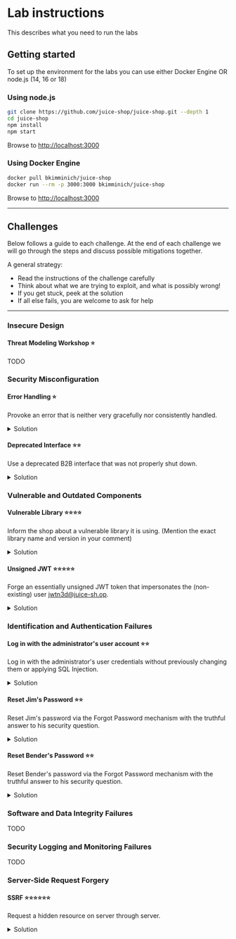 # Lab instructions

This describes what you need to run the labs

## Getting started

To set up the environment for the labs you can use either Docker Engine OR node.js (14, 16 or 18)

### Using node.js

```bash
git clone https://github.com/juice-shop/juice-shop.git --depth 1
cd juice-shop
npm install
npm start
```

Browse to [http://localhost:3000](http://localhost:3000)

### Using Docker Engine

```bash
docker pull bkimminich/juice-shop
docker run --rm -p 3000:3000 bkimminich/juice-shop
```

Browse to [http://localhost:3000](http://localhost:3000)

---

## Challenges

Below follows a guide to each challenge. At the end of each challenge we will go through the steps and discuss possible mitigations together.

A general strategy:

* Read the instructions of the challenge carefully
* Think about what we are trying to exploit, and what is possibly wrong!
* If you get stuck, peek at the solution
* If all else fails, you are welcome to ask for help

---

### Insecure Design

#### Threat Modeling Workshop ⭐

TODO

### Security Misconfiguration

#### Error Handling ⭐

Provoke an error that is neither very gracefully nor consistently handled.

<details>
  <summary>Solution</summary>

  Any request that cannot be properly handled by the server will eventually be passed to a global error handling component that sends an error page to the client that includes a stack trace and other sensitive information. The restful API behaves similarly, passing back a JSON error object with sensitive data, such as SQL query strings.

  Here are two examples (out of many ways) to provoke such an error situation and solve this challenge immediately:

  * Log in to the application with `'` (single-quote) as Email and anything as Password
  * Visit http://localhost:3000/rest/qwerty

</details>

#### Deprecated Interface ⭐⭐

Use a deprecated B2B interface that was not properly shut down.

<details>
  <summary>Solution</summary>

  1. Log in as any user.
  2. Click Complain? in the Contact Us dropdown to go to the File Complaint form
  3. Clicking the file upload button for Invoice and browsing some directories you might notice that `.pdf` and `.zip` files are filtered by default
  4. Trying to upload another other file will probably give you an error message on the UI stating exactly that: `Forbidden file type. Only PDF, ZIP allowed.`
  5. Open the `main.js` in your DevTools and find the declaration of the file upload (e.g. by searching for `zip`)
  6. In the `allowedMimeType` array you will notice `"application/xml"` and `"text/xml"` along with the expected PDF and ZIP types
  7. Click on the Choose File button.
  8. In the File Name field enter `*.xml` and select any arbitrary XML file (<100KB) you have available. Then press Open.
  9. Enter some Message text and press Submit to solve the challenge.
  10. On the JavaScript Console of your browser you will see a suspicious `410 (Gone)` HTTP Error. In the corresponding entry in the Network section of your browser's DevTools, you should see an error message, telling you that `B2B customer complaints via file upload have been deprecated for security reasons!`

</details>

### Vulnerable and Outdated Components

#### Vulnerable Library ⭐⭐⭐⭐

Inform the shop about a vulnerable library it is using. (Mention the exact library name and version in your comment)

<details>
<summary>Solution</summary>

  Juice Shop depends on a JavaScript library with known vulnerabilities. Having the package.json.bak and using an online vulnerability database like Retire.js or a CLI tool like npm-audit that comes with Node.js, makes it rather easy to identify it.

  1. Access a developer's forgotten backup file [http://localhost:3000/ftp/package.json.bak%2500.md](http://localhost:3000/ftp/package.json.bak%2500.md)
  2. Checking the dependencies in package.json.bak for known vulnerabilities online will give you a match.
  3. Visit [http://localhost:3000/#/contact](http://localhost:3000/#/contact)
  4. Submit feedback with the sting pair `sanitize-html` and `1.4.2` or `express-jwt` and `0.1.3`.

</details>

#### Unsigned JWT ⭐⭐⭐⭐⭐

Forge an essentially unsigned JWT token that impersonates the (non-existing) user jwtn3d@juice-sh.op.

<details>
<summary>Solution</summary>

  1. Log in as any user to receive a valid JWT in the `Authorization` header.
  2. Copy the JWT (i.e. everything after `Bearer` in the `Authorization` header) and decode it.
  3. Under the `payload` property, change the `email` attribute in the JSON to `jwtn3d@juice-sh.op`.
  4. Change the value of the `alg` property in the `header` part from `HS256` to `none`.
  5. Encode the `header` to `base64url`. Similarly, encode the `payload` to `base64url`. `base64url` makes it URL safe, a regular Base64 encode might not work!
  6. Join the two strings obtained above with a `.` (dot symbol) and add a `.` at the end of the obtained string. So, effectively it becomes `base64url(header).base64url(payload).`
  7. Change the `Authorization` header of a subsequent request to the retrieved JWT (prefixed with `Bearer` as before) and submit the request. Alternatively you can set the `token` cookie to the JWT which be used to populate any future request with that header.

</details>

### Identification and Authentication Failures

#### Log in with the administrator's user account ⭐⭐

Log in with the administrator's user credentials without previously changing them or applying SQL Injection.

<details>
<summary>Solution</summary>

1. Crack the password of the adminstrator user `0192023a7bbd73250516f069df18b500`.
2. You can use [CrackStation](https://crackstation.net/), `john` or `hashcat`.
3. Log in with Email `admin@juice-sh.op` and Password `admin123`.

</details>

#### Reset Jim's Password ⭐⭐

Reset Jim's password via the Forgot Password mechanism with the truthful answer to his security question.

<details>
<summary>Solution</summary>

  1. Visit http://localhost:3000/#/forgot-password and provide jim@juice-sh.op as your Email to learn that Your eldest siblings middle name? is Jim's chosen security question
  2. Jim (whose UserId happens to be 2) left some breadcrumbs in the application which reveal his identity

      * A product review for the OWASP Juice Shop-CTF Velcro Patch stating "Looks so much better on my uniform than the boring Starfleet symbol."
      * Another product review "Fresh out of a replicator" on the Green Smoothie product
      * A Recycling Request associated to his saved address "Room 3F 121, Deck 5, USS Enterprise, 1701"

  3. It should eventually become obvious that James T. Kirk is the only viable solution to the question of Jim's identity
  4. Visit https://en.wikipedia.org/wiki/James_T._Kirk and read the Depiction section
  5. It tells you that Jim has a brother named George Samuel Kirk
  6. Visit http://localhost:3000/#/forgot-password and provide jim@juice-sh.op as your Email
  7. In the subsequently appearing form, provide Samuel as Your eldest siblings middle name?
  8. Then type any New Password and matching Repeat New Password
  9. Click Change to solve this challenge

</details>

#### Reset Bender's Password ⭐⭐

Reset Bender's password via the Forgot Password mechanism with the truthful answer to his security question.

<details>
<summary>Solution</summary>

  1. Trying to find out who "Bender" might be should immediately lead you to Bender from Futurama as the only viable option
  2. Visit https://en.wikipedia.org/wiki/Bender_(Futurama) and read the Character Biography section
  3. It tells you that Bender had a job at the metalworking factory, bending steel girders for the construction of suicide booths.
  4. Find out more on Suicide Booths on http://futurama.wikia.com/wiki/Suicide_booth
  5. This site tells you that their most important brand is `Stop'n'Drop`
  6. Visit http://localhost:3000/#/forgot-password and provide `bender@juice-sh.op` as your Email
  7. In the subsequently appearing form, provide `Stop'n'Drop` as Company you first work for as an adult?
  8. Then type any New Password and matching Repeat New Password
  9. Click Change to solve this challenge

</details>

### Software and Data Integrity Failures

TODO

### Security Logging and Monitoring Failures

TODO

### Server-Side Request Forgery

#### SSRF ⭐⭐⭐⭐⭐⭐

Request a hidden resource on server through server.

<details>
<summary>Solution</summary>

  1. TODO

</details>
